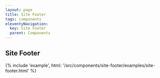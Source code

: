 ```yaml
---
layout: page
title: Site Footer
tags: components
eleventyNavigation:
  key: Site Footer
  parent: Components
---
```


## Site Footer

{% include 'example', html: '/src/components/site-footer/examples/site-footer.html' %}
